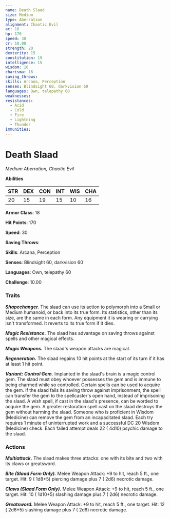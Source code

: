```yaml
---
name: Death Slaad
size: Medium
type: Aberration
alignment: Chaotic Evil
ac: 18
hp: 170
speed: 30
cr: 10.00
strength: 20
dexterity: 15
constitution: 19
intelligence: 15
wisdom: 10
charisma: 16
saving_throws: 
skills: Arcana, Perception
senses: Blindsight 60, darkvision 60
languages: Own, telepathy 60
weaknesses:
resistances:
  - Acid
  - Cold
  - Fire
  - Lightning
  - Thunder
immunities:
---
```


# Death Slaad

*Medium Aberration, Chaotic Evil*

**Abilities**

| STR | DEX | CON | INT | WIS | CHA |
| --- | --- | --- | --- | --- | --- |
| 20 | 15 | 19 | 15 | 10 | 16 |

**Armor Class**: 18

**Hit Points**: 170

**Speed**: 30

**Saving Throws**: 

**Skills**: Arcana, Perception

**Senses**: Blindsight 60, darkvision 60

**Languages**: Own, telepathy 60

**Challenge**: 10.00


### Traits
***Shapechanger.*** The slaad can use its action to polymorph into a Small or Medium humanoid, or back into its true form. Its statistics, other than its size, are the same in each form. Any equipment it is wearing or carrying isn't transformed. It reverts to its true form if it dies.

***Magic Resistance.*** The slaad has advantage on saving throws against spells and other magical effects.

***Magic Weapons.*** The slaad's weapon attacks are magical.

***Regeneration.*** The slaad regains 10 hit points at the start of its turn if it has at least 1 hit point.

***Variant: Control Gem.*** Implanted in the slaad's brain is a magic control gem. The slaad must obey whoever possesses the gem and is immune to being charmed while so controlled. Certain spells can be used to acquire the gem. If the slaad fails its saving throw against imprisonment, the spell can transfer the gem to the spellcaster's open hand, instead of imprisoning the slaad. A wish spell, if cast in the slaad's presence, can be worded to acquire the gem. A greater restoration spell cast on the slaad destroys the gem without harming the slaad. Someone who is proficient in Wisdom (Medicine) can remove the gem from an incapacitated slaad. Each try requires 1 minute of uninterrupted work and a successful DC 20 Wisdom (Medicine) check. Each failed attempt deals 22 ( 4d10) psychic damage to the slaad.


### Actions
***Multiattack.*** The slaad makes three attacks: one with its bite and two with its claws or greatsword.

***Bite (Slaad Form Only).*** Melee Weapon Attack:  +9 to hit, reach 5 ft., one target. Hit: 9 ( 1d8+5) piercing damage plus 7 ( 2d6) necrotic damage.

***Claws (Slaad Form Only).*** Melee Weapon Attack:  +9 to hit, reach 5 ft., one target. Hit: 10 ( 1d10+5) slashing damage plus 7 ( 2d6) necrotic damage.

***Greatsword.*** Melee Weapon Attack:  +9 to hit, reach 5 ft., one target. Hit: 12 ( 2d6+5) slashing damage plus 7 ( 2d6) necrotic damage.

